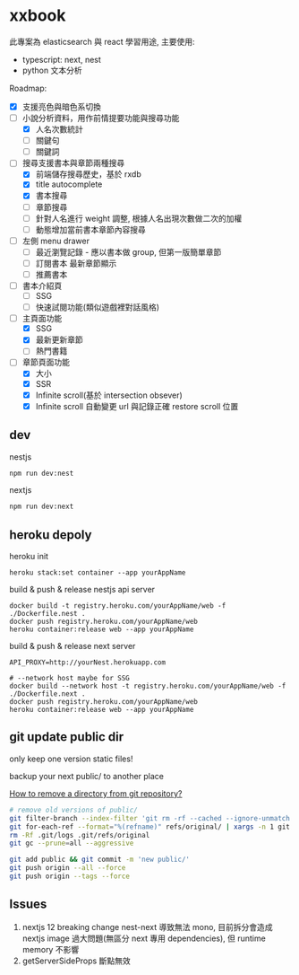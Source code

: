 # xxbook

此專案為 elasticsearch 與 react 學習用途, 主要使用:

- typescript: next, nest
- python 文本分析

Roadmap:

- [x] 支援亮色與暗色系切換
- [ ] 小說分析資料，用作前情提要功能與搜尋功能
  - [x] 人名次數統計
  - [ ] 關鍵句
  - [ ] 關鍵詞
- [ ] 搜尋支援書本與章節兩種搜尋
  - [x] 前端儲存搜尋歷史，基於 rxdb
  - [x] title autocomplete
  - [x] 書本搜尋
  - [ ] 章節搜尋
  - [ ] 針對人名進行 weight 調整, 根據人名出現次數做二次的加權
  - [ ] 動態增加當前書本章節內容搜尋
- [ ] 左側 menu drawer
  - [ ] 最近瀏覽記錄 - 應以書本做 group, 但第一版簡單章節
  - [ ] 訂閱書本 最新章節顯示
  - [ ] 推薦書本
- [ ] 書本介紹頁
  - [ ] SSG
  - [ ] 快速試閱功能(類似遊戲裡對話風格)
- [ ] 主頁面功能
  - [x] SSG
  - [x] 最新更新章節
  - [ ] 熱門書籍
- [ ] 章節頁面功能
  - [x] 大小
  - [x] SSR
  - [x] Infinite scroll(基於 intersection obsever)
  - [x] Infinite scroll 自動變更 url 與記錄正確 restore scroll 位置

## dev

nestjs

```bash
npm run dev:nest
```

nextjs

```bash
npm run dev:next
```

## heroku depoly

heroku init

```shell
heroku stack:set container --app yourAppName
```

build & push & release nestjs api server

```shell
docker build -t registry.heroku.com/yourAppName/web -f ./Dockerfile.nest .
docker push registry.heroku.com/yourAppName/web
heroku container:release web --app yourAppName
```

build & push & release next server

```shell
API_PROXY=http://yourNest.herokuapp.com
```

```shell
# --network host maybe for SSG
docker build --network host -t registry.heroku.com/yourAppName/web -f ./Dockerfile.next .
docker push registry.heroku.com/yourAppName/web
heroku container:release web --app yourAppName
```

## git update public dir

only keep one version static files!

backup your next public/ to another place

[How to remove a directory from git repository?](https://stackoverflow.com/questions/6313126/how-to-remove-a-directory-from-git-repository/56140096#56140096)

```bash
# remove old versions of public/
git filter-branch --index-filter 'git rm -rf --cached --ignore-unmatch public/' --prune-empty --tag-name-filter cat -- --all
git for-each-ref --format="%(refname)" refs/original/ | xargs -n 1 git update-ref -d
rm -Rf .git/logs .git/refs/original
git gc --prune=all --aggressive

git add public && git commit -m 'new public/'
git push origin --all --force
git push origin --tags --force
```

## Issues

1. nextjs 12 breaking change nest-next 導致無法 mono, 目前拆分會造成 nextjs image 過大問題(無區分 next 專用 dependencies), 但 runtime memory 不影響
2. getServerSideProps 斷點無效

